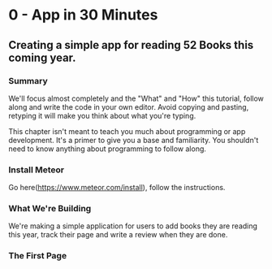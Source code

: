 # 0 - App in 30 Minutes
## Creating a simple app for reading 52 Books this coming year.

### Summary
We'll focus almost completely and the "What" and "How" this tutorial, follow along and write the code in your own editor. Avoid copying and pasting, retyping it will make you think about what you're typing.

This chapter isn't meant to teach you much about programming or app development. It's a primer to give you a base and familiarity. You shouldn't need to know anything about programming to follow along. 

### Install Meteor
Go here(https://www.meteor.com/install), follow the instructions.

### What We're Building
We're making a simple application for users to add books they are reading this year, track their page and write a review when they are done.

### The First Page
